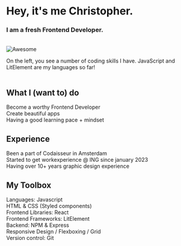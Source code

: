 <h1>Hey, it's me Christopher.</h1>
<h3>I am a fresh Frontend Developer.</h3>
<br />

<img src="https://camo.githubusercontent.com/64f8905651212a80869afbecbf0a9c52a5d1e70beab750dea40a994fa9a9f3c6/68747470733a2f2f617765736f6d652e72652f62616467652e737667" alt="Awesome" data-canonical-src="https://awesome.re/badge.svg" style="max-width: 100%;">
<br />

On the left, you see a number of coding skills I have. JavaScript and LitElement are my languages so far!
<br />
<br />

<h2>What I (want to) do</h2>
Become a worthy Frontend Developer<br />
Create beautiful apps<br />
Having a good learning pace + mindset<br />

<h2>Experience</h2>
Been a part of Codaisseur in Amsterdam<br />
Started to get workexperience @ ING since january 2023<br />
Having over 10+ years graphic design experience<br />

<h2>My Toolbox</h2>
Languages: Javascript<br />
HTML & CSS (Styled components)<br />
Frontend Libraries: React<br />
Frontend Frameworks: LitElement<br />
Backend: NPM & Express<br />
Responsive Design / Flexboxing / Grid<br />
Version control: Git<br />
